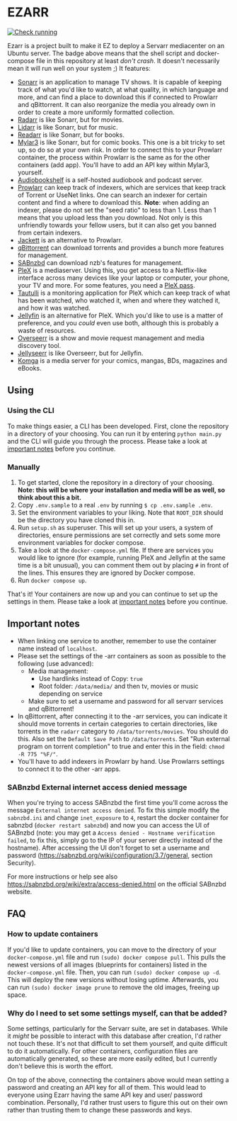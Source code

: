 # EZARR
[![Check running](https://img.shields.io/github/actions/workflow/status/MrOlivo/ezarr/check_running.yml?style=for-the-badge&labelColor=363a4f&color=b7bdf8)](https://github.com/MrOlivo/ezarr/actions/workflows/check_running.yml)

Ezarr is a project built to make it EZ to deploy a Servarr mediacenter on an Ubuntu server. The
badge above means that the shell script and docker-compose file in this repository at least *don't
crash*. It doesn't necessarily mean it will run well on your system ;) It features:
- [Sonarr](https://sonarr.tv/) is an application to manage TV shows. It is capable of keeping track
  of what you'd like to watch, at what quality, in which language and more, and can find a place to
  download this if connected to Prowlarr and qBittorrent. It can also reorganize the media you
  already own in order to create a more uniformly formatted collection.
- [Radarr](https://radarr.video/) is like Sonarr, but for movies.
- [Lidarr](https://lidarr.audio/) is like Sonarr, but for music.
- [Readarr](https://readarr.com/) is like Sonarr, but for books.
- [Mylar3](https://github.com/mylar3/mylar3) is like Sonarr, but for comic books. This one is a bit
  tricky to set up, so do so at your own risk. In order to connect this to your Prowlarr container,
  the process within Prowlarr is the same as for the other containers (add app). You'll have to add
  an API key within Mylar3, yourself.
- [Audiobookshelf](https://www.audiobookshelf.org/) is a self-hosted audiobook and podcast server.
- [Prowlarr](https://wiki.servarr.com/prowlarr) can keep track of indexers, which are services that
  keep track of Torrent or UseNet links. One can search an indexer for certain content and find a
  where to download this. **Note**: when adding an indexer, please do not set the "seed ratio" to
  less than 1. Less than 1 means that you upload less than you download. Not only is this
  unfriendly towards your fellow users, but it can also get you banned from certain indexers.
- [Jackett](https://github.com/Jackett/Jackett) is an alternative to Prowlarr. 
- [qBittorrent](https://www.qbittorrent.org/) can download torrents and provides a bunch more
  features for management.
- [SABnzbd](https://sabnzbd.org/) can download nzb's
  features for management.
- [PleX](https://www.plex.tv/) is a mediaserver. Using this, you get access to a Netflix-like
  interface across many devices like your laptop or computer, your phone, your TV and more. For
  some features, you need a [PleX pass](https://www.plex.tv/nl/plex-pass/).
- [Tautulli](https://tautulli.com/) is a monitoring application for PleX  which can keep track of
  what has been watched, who watched it, when and where they watched it, and how it was watched.
- [Jellyfin](https://jellyfin.org/) is an alternative for PleX. Which you'd like to use is a matter
  of preference, and you *could* even use both, although this is probably a waste of resources.
- [Overseerr](https://overseerr.dev/) is a show and movie request management and media discovery
   tool.
- [Jellyseerr](https://github.com/Fallenbagel/jellyseerr) is like Overseerr, but for Jellyfin.
- [Komga](https://komga.org/) is a media server for your comics, mangas, BDs, magazines and eBooks.

## Using
### Using the CLI
To make things easier, a CLI has been developed. First, clone the repository in a directory of your
choosing. You can run it by entering `python main.py` and the CLI will guide you through the
process. Please take a look at [important notes](#important-notes) before you continue.

### Manually
1. To get started, clone the repository in a directory of your choosing. **Note: this will be where
   your installation and media will be as well, so think about this a bit.**
2. Copy `.env.sample` to a real `.env` by running `$ cp .env.sample .env`.
3. Set the environment variables to your liking. Note that `ROOT_DIR` should be the directory you
   have cloned this in.
4. Run `setup.sh` as superuser. This will set up your users, a system of directories, ensure
   permissions are set correctly and sets some more environment variables for docker compose.
5. Take a look at the `docker-compose.yml` file. If there are services you would like to ignore
   (for example, running PleX and Jellyfin at the same time is a bit unusual), you can comment them
   out by placing `#` in front of the lines. This ensures they are ignored by Docker compose.
6. Run `docker compose up`.

That's it! Your containers are now up and you can continue to set up the settings in them. Please
take a look at [important notes](#important-notes) before you continue.

## Important notes
- When linking one service to another, remember to use the container name instead of `localhost`.
- Please set the settings of the -arr containers as soon as possible to the following (use
  advanced):
  - Media management:
    - Use hardlinks instead of Copy: `true`
    - Root folder: `/data/media/` and then tv, movies or music depending on service
  - Make sure to set a username and password for all servarr services and qBittorrent!
- In qBittorrent, after connecting it to the -arr services, you can indicate it should move
  torrents in certain categories to certain directories, like torrents in the `radarr` category
  to `/data/torrents/movies`. You should do this. Also set the `Default Save Path` to
  `/data/torrents`. Set "Run external program on torrent completion" to true and enter this in the
  field: `chmod -R 775 "%F/"`.
- You'll have to add indexers in Prowlarr by hand. Use Prowlarrs settings to connect it to the
  other -arr apps.
  
### SABnzbd External internet access denied message
When you're trying to access SABnzbd the first time you'll come across the message `External
internet access denied`. To fix this simple modify the `sabnzbd.ini` and change `inet_exposure` to
`4`, restart the docker container for sabnzbd (`docker restart sabnzbd`) and now you can access the
UI of SABnzbd (note: you may get a `Access denied - Hostname verification failed`, to fix this,
simply go to the IP of your server directly instead of the hostname). After accessing the UI don't
forget to set a username and password (https://sabnzbd.org/wiki/configuration/3.7/general,
section Security).

For more instructions or help see also https://sabnzbd.org/wiki/extra/access-denied.html on the
official SABnzbd website.

## FAQ

### How to update containers
If you'd like to update containers, you can move to the directory of your `docker-compose.yml` file
and run `(sudo) docker compose pull`. This pulls the newest versions of all images (blueprints for
containers) listed in the `docker-compose.yml` file. Then, you can run `(sudo) docker compose up
-d`. This will deploy the new versions without losing uptime. Afterwards, you can run `(sudo)
docker image prune` to remove the old images, freeing up space.

### Why do I need to set some settings myself, can that be added?
Some settings, particularly for the Servarr suite, are set in databases. While it *might* be
possible to interact with this database after creation, I'd rather not touch these. It's not
that difficult to set them yourself, and quite difficult to do it automatically. For other
containers, configuration files are automatically generated, so these are more easily edited,
but I currently don't believe this is worth the effort.

On top of the above, connecting the containers above would mean setting a password and creating an
API key for all of them. This would lead to everyone using Ezarr having the same API key and user/
password combination. Personally, I'd rather trust users to figure this out on their own rather
than trusting them to change these passwords and keys.

